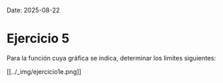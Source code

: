 Date: 2025-08-22

# Ejercicio 5

 
Para la función cuya gráfica se indica, determinar los limites siguientes:

[[../_img/ejercicio1e.png]]
